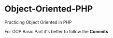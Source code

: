 # Object-Oriented-PHP
Practicing Object Oriented in PHP

For OOP Basic Part it's better to follow the **Commits**
